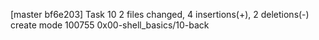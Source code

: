 [master bf6e203] Task 10
 2 files changed, 4 insertions(+), 2 deletions(-)
 create mode 100755 0x00-shell_basics/10-back

